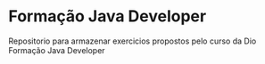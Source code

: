 # Formação Java Developer

Repositorio para armazenar exercicios propostos pelo curso da Dio Formação Java Developer
